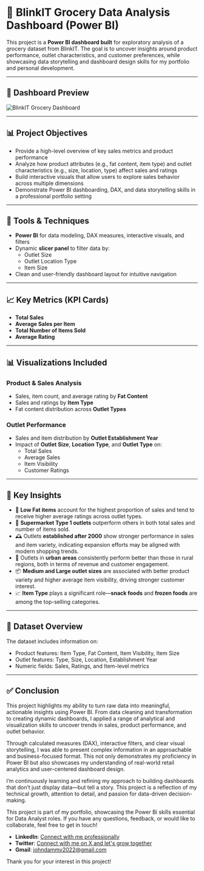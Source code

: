 # 🛒 BlinkIT Grocery Data Analysis Dashboard (Power BI)

This project is a **Power BI dashboard built** for exploratory analysis of a grocery dataset from BlinkIT. The goal is to uncover insights around product performance, outlet characteristics, and customer preferences, while showcasing data storytelling and dashboard design skills for my portfolio and personal development.

---

## 📸 Dashboard Preview
![BlinkIT Grocery Dashboard](dashboard-preview.png)

---

## 📊 Project Objectives

- Provide a high-level overview of key sales metrics and product performance
- Analyze how product attributes (e.g., fat content, item type) and outlet characteristics (e.g., size, location, type) affect sales and ratings
- Build interactive visuals that allow users to explore sales behavior across multiple dimensions
- Demonstrate Power BI dashboarding, DAX, and data storytelling skills in a professional portfolio setting

---

## 🧰 Tools & Techniques

- **Power BI** for data modeling, DAX measures, interactive visuals, and filters
- Dynamic **slicer panel** to filter data by:
  - Outlet Size
  - Outlet Location Type
  - Item Size
- Clean and user-friendly dashboard layout for intuitive navigation

---

## 📈 Key Metrics (KPI Cards)

- **Total Sales**
- **Average Sales per Item**
- **Total Number of Items Sold**
- **Average Rating**

---

## 📊 Visualizations Included

### Product & Sales Analysis
- Sales, item count, and average rating by **Fat Content**
- Sales and ratings by **Item Type**
- Fat content distribution across **Outlet Types**

### Outlet Performance
- Sales and item distribution by **Outlet Establishment Year**
- Impact of **Outlet Size**, **Location Type**, and **Outlet Type** on:
  - Total Sales
  - Average Sales
  - Item Visibility
  - Customer Ratings

---

## 🧠 Key Insights

- 🧁 **Low Fat items** account for the highest proportion of sales and tend to receive higher average ratings across outlet types.
- 🏬 **Supermarket Type 1 outlets** outperform others in both total sales and number of items sold.
- 🕰️ Outlets **established after 2000** show stronger performance in sales and item variety, indicating expansion efforts may be aligned with modern shopping trends.
- 🌆 Outlets in **urban areas** consistently perform better than those in rural regions, both in terms of revenue and customer engagement.
- 📦 **Medium and Large outlet sizes** are associated with better product variety and higher average item visibility, driving stronger customer interest.
- 📈 **Item Type** plays a significant role—**snack foods** and **frozen foods** are among the top-selling categories.

---

## 📁 Dataset Overview

The dataset includes information on:
- Product features: Item Type, Fat Content, Item Visibility, Item Size
- Outlet features: Type, Size, Location, Establishment Year
- Numeric fields: Sales, Ratings, and Item-level metrics

---

## ✅ Conclusion

This project highlights my ability to turn raw data into meaningful, actionable insights using Power BI. From data cleaning and transformation to creating dynamic dashboards, I applied a range of analytical and visualization skills to uncover trends in sales, product performance, and outlet behavior.

Through calculated measures (DAX), interactive filters, and clear visual storytelling, I was able to present complex information in an approachable and business-focused format. This not only demonstrates my proficiency in Power BI but also showcases my understanding of real-world retail analytics and user-centered dashboard design.

I’m continuously learning and refining my approach to building dashboards that don’t just display data—but tell a story. This project is a reflection of my technical growth, attention to detail, and passion for data-driven decision-making.


This project is part of my portfolio, showcasing the Power Bi skills essential for Data Analyst roles. If you have any questions, feedback, or would like to collaborate, feel free to get in touch!
- **LinkedIn**: [Connect with me professionally](https://www.linkedin.com/in/dhammycole/)
- **Twitter**: [Connect with me on X and let's grow together](https://x.com/Dhammy_Cole)
- **Gmail**: johndammy2022@gmail.com

Thank you for your interest in this project!


